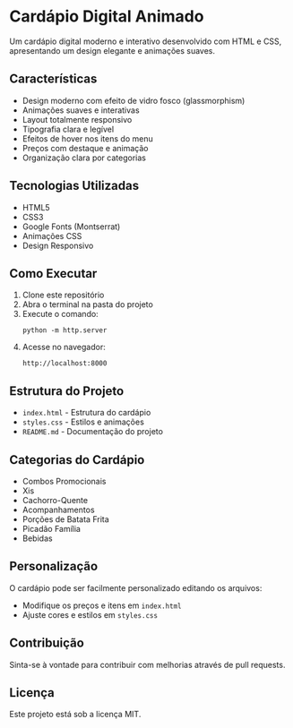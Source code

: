# Cardápio Digital Animado

Um cardápio digital moderno e interativo desenvolvido com HTML e CSS, apresentando um design elegante e animações suaves.

## Características

- Design moderno com efeito de vidro fosco (glassmorphism)
- Animações suaves e interativas
- Layout totalmente responsivo
- Tipografia clara e legível
- Efeitos de hover nos itens do menu
- Preços com destaque e animação
- Organização clara por categorias

## Tecnologias Utilizadas

- HTML5
- CSS3
- Google Fonts (Montserrat)
- Animações CSS
- Design Responsivo

## Como Executar

1. Clone este repositório
2. Abra o terminal na pasta do projeto
3. Execute o comando:
   ```
   python -m http.server
   ```
4. Acesse no navegador:
   ```
   http://localhost:8000
   ```

## Estrutura do Projeto

- `index.html` - Estrutura do cardápio
- `styles.css` - Estilos e animações
- `README.md` - Documentação do projeto

## Categorias do Cardápio

- Combos Promocionais
- Xis
- Cachorro-Quente
- Acompanhamentos
- Porções de Batata Frita
- Picadão Família
- Bebidas

## Personalização

O cardápio pode ser facilmente personalizado editando os arquivos:
- Modifique os preços e itens em `index.html`
- Ajuste cores e estilos em `styles.css`

## Contribuição

Sinta-se à vontade para contribuir com melhorias através de pull requests.

## Licença

Este projeto está sob a licença MIT. 